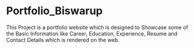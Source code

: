 # Portfolio_Biswarup
This Project is a portfolio website which is designed to Showcase some of the Basic Information like Career, Education, Experience, Resume and Contact Details which is rendered on the web.
